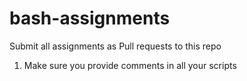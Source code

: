 # bash-assignments
Submit all assignments as Pull requests to this repo

1) Make sure you provide comments in all your scripts
